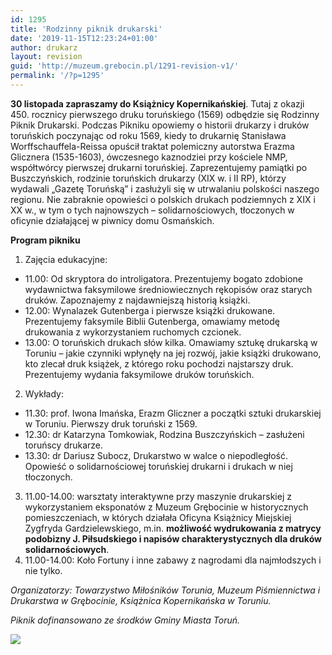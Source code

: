 ```yaml
---
id: 1295
title: 'Rodzinny piknik drukarski'
date: '2019-11-15T12:23:24+01:00'
author: drukarz
layout: revision
guid: 'http://muzeum.grebocin.pl/1291-revision-v1/'
permalink: '/?p=1295'
---
```


**30 listopada zapraszamy do Książnicy Kopernikańskiej**. Tutaj z okazji 450. rocznicy pierwszego druku toruńskiego (1569) odbędzie się Rodzinny Piknik Drukarski. Podczas Pikniku opowiemy o historii drukarzy i druków toruńskich poczynając od roku 1569, kiedy to drukarnię Stanisława Worffschauffela-Reissa opuścił traktat polemiczny autorstwa Erazma Glicznera (1535-1603), ówczesnego kaznodziei przy kościele NMP, współtwórcy pierwszej drukarni toruńskiej. Zaprezentujemy pamiątki po Buszczyńskich, rodzinie toruńskich drukarzy (XIX w. i II RP), którzy wydawali „Gazetę Toruńską” i zasłużyli się w utrwalaniu polskości naszego regionu. Nie zabraknie opowieści o polskich drukach podziemnych z XIX i XX w., w tym o tych najnowszych – solidarnościowych, tłoczonych w oficynie działającej w piwnicy domu Osmańskich.

**Program pikniku**

1. Zajęcia edukacyjne:

- 11.00: Od skryptora do introligatora. Prezentujemy bogato zdobione wydawnictwa faksymilowe średniowiecznych rękopisów oraz starych druków. Zapoznajemy z najdawniejszą historią książki.
- 12.00: Wynalazek Gutenberga i pierwsze książki drukowane. Prezentujemy faksymile Biblii Gutenberga, omawiamy metodę drukowania z wykorzystaniem ruchomych czcionek.
- 13.00: O toruńskich drukach słów kilka. Omawiamy sztukę drukarską w Toruniu – jakie czynniki wpłynęły na jej rozwój, jakie książki drukowano, kto zlecał druk książek, z którego roku pochodzi najstarszy druk. Prezentujemy wydania faksymilowe druków toruńskich.

2. Wykłady:

- 11.30: prof. Iwona Imańska, Erazm Gliczner a początki sztuki drukarskiej w Toruniu. Pierwszy druk toruński z 1569.
- 12.30: dr Katarzyna Tomkowiak, Rodzina Buszczyńskich – zasłużeni toruńscy drukarze.
- 13.30: dr Dariusz Subocz, Drukarstwo w walce o niepodległość. Opowieść o solidarnościowej toruńskiej drukarni i drukach w niej tłoczonych.

3. 11.00-14.00: warsztaty interaktywne przy maszynie drukarskiej z wykorzystaniem eksponatów z Muzeum Grębocinie w historycznych pomieszczeniach, w których działała Oficyna Książnicy Miejskiej Zygfryda Gardzielewskiego, m.in. **możliwość wydrukowania z matrycy podobizny J. Piłsudskiego i napisów charakterystycznych dla druków solidarnościowych**.
4. 11.00-14.00: Koło Fortuny i inne zabawy z nagrodami dla najmłodszych i nie tylko.

*Organizatorzy: Towarzystwo Miłośników Torunia, Muzeum Piśmiennictwa i Drukarstwa w Grębocinie, Książnica Kopernikańska w Toruniu.*

*Piknik dofinansowano ze środków Gminy Miasta Toruń.*

![](http://muzeum.grebocin.pl/wp-content/uploads/2019/11/Herb-Torunia-pion-K-810x1024.png)